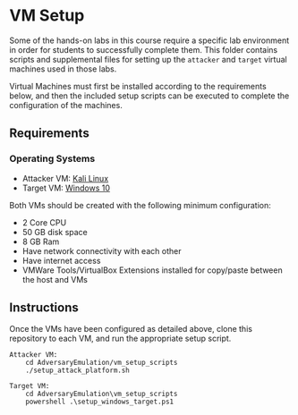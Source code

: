 # VM Setup

Some of the hands-on labs in this course require a specific lab environment in order for students to successfully complete them. This folder contains scripts and supplemental files for setting up the `attacker` and `target` virtual machines used in those labs.

Virtual Machines must first be installed according to the requirements below, and then the included setup scripts can be executed to complete the configuration of the machines.

## Requirements

### Operating Systems

- Attacker VM: [Kali Linux](https://www.kali.org/)
- Target VM: [Windows 10](https://www.microsoft.com/en-us/software-download/windows10ISO)

Both VMs should be created with the following minimum configuration:

- 2 Core CPU
- 50 GB disk space
- 8 GB Ram
- Have network connectivity with each other
- Have internet access
- VMWare Tools/VirtualBox Extensions installed for copy/paste between the host and VMs

## Instructions

Once the VMs have been configured as detailed above, clone this repository to each VM, and run the appropriate setup script.

```
Attacker VM:
    cd AdversaryEmulation/vm_setup_scripts
    ./setup_attack_platform.sh

Target VM:
    cd AdversaryEmulation\vm_setup_scripts
    powershell .\setup_windows_target.ps1
```

